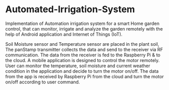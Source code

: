 # Automated-Irrigation-System

Implementation of Automation irrigation system for a smart Home garden control, 
that can monitor, irrigate and analyze the garden remotely with the help of
Android application and Internet of Things (IoT).

Soil Moisture sensor and Temperature sensor are placed in the plant soil,
The panStamp transmitter collects the data and send to the receiver via RF communication.
The data from the receiver is fed to the Raspberry Pi & to the cloud. A mobile 
application is designed to control the motor remotely. User can monitor the temperature, 
soil moisture and current weather condition in the application and decide to turn the motor
on/off. The data from the app is received by Raspberry Pi from the cloud and turn the motor 
on/off according to user command.

